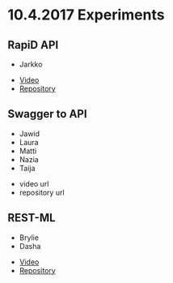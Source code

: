 # 10.4.2017 Experiments

## RapiD API

* Jarkko

- [Video](https://www.youtube.com/watch?v=QGPimgz-R8M)
- [Repository]( https://github.com/APIOps/ExcelAPI/)

## Swagger to API

* Jawid
* Laura
* Matti
* Nazia
* Taija

- video url
- repository url

## REST-ML

* Brylie
* Dasha

- [Video]()
- [Repository]()
